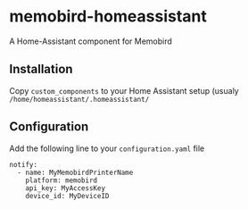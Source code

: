 # memobird-homeassistant
A Home-Assistant component for Memobird

## Installation

Copy `custom_components` to your Home Assistant setup (usualy `/home/homeassistant/.homeassistant/`

## Configuration

Add the following line to your `configuration.yaml` file

```
notify:
  - name: MyMemobirdPrinterName
    platform: memobird
    api_key: MyAccessKey
    device_id: MyDeviceID
```
